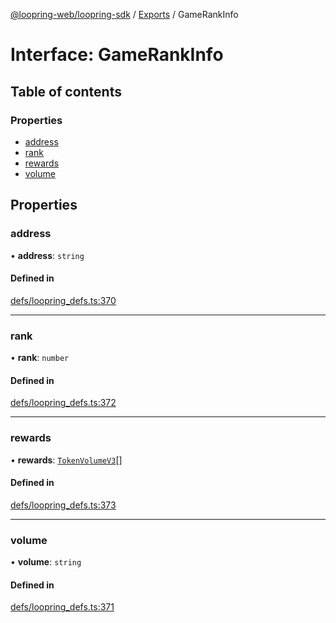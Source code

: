 [@loopring-web/loopring-sdk](../README.md) / [Exports](../modules.md) / GameRankInfo

# Interface: GameRankInfo

## Table of contents

### Properties

- [address](GameRankInfo.md#address)
- [rank](GameRankInfo.md#rank)
- [rewards](GameRankInfo.md#rewards)
- [volume](GameRankInfo.md#volume)

## Properties

### address

• **address**: `string`

#### Defined in

[defs/loopring_defs.ts:370](https://github.com/Loopring/loopring_sdk/blob/b7df545/src/defs/loopring_defs.ts#L370)

___

### rank

• **rank**: `number`

#### Defined in

[defs/loopring_defs.ts:372](https://github.com/Loopring/loopring_sdk/blob/b7df545/src/defs/loopring_defs.ts#L372)

___

### rewards

• **rewards**: [`TokenVolumeV3`](TokenVolumeV3.md)[]

#### Defined in

[defs/loopring_defs.ts:373](https://github.com/Loopring/loopring_sdk/blob/b7df545/src/defs/loopring_defs.ts#L373)

___

### volume

• **volume**: `string`

#### Defined in

[defs/loopring_defs.ts:371](https://github.com/Loopring/loopring_sdk/blob/b7df545/src/defs/loopring_defs.ts#L371)
